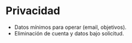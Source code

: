 # Privacidad
- Datos mínimos para operar (email, objetivos).
- Eliminación de cuenta y datos bajo solicitud.